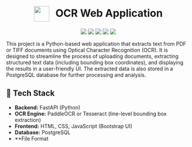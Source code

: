 <h1 align="center">
  <img src="./static/favicon.ico" width="42" height="42" style="vertical-align: middle; margin-right: 10px;" />
  <span style="font-size: 28px; font-weight: bold;">OCR Web Application</span>
</h1>

<p align="center">
  <img src="https://img.shields.io/badge/Python-3.10%2B-blue.svg" />
  <img src="https://img.shields.io/badge/FastAPI-0.100%2B-brightgreen.svg" />
  <img src="https://img.shields.io/badge/OCR-Tesseract%20%7C%20PaddleOCR-orange" />
  <img src="https://img.shields.io/badge/Database-PostgreSQL-blue" />
  <img src="https://img.shields.io/badge/docker-image-blue?logo=docker" />
</p>


This project is a Python-based web application that extracts text from PDF or TIFF documents using Optical Character Recognition (OCR). It is designed to streamline the process of uploading documents, extracting structured text data (including bounding box coordinates), and displaying the results in a user-friendly UI. The extracted data is also stored in a PostgreSQL database for further processing and analysis.

## 🔧 Tech Stack

- **Backend:** FastAPI (Python)
- **OCR Engine:** PaddleOCR or Tesseract (line-level bounding box extraction)
- **Frontend:** HTML, CSS, JavaScript (Bootstrap UI)
- **Database:** PostgreSQL
- **File Format